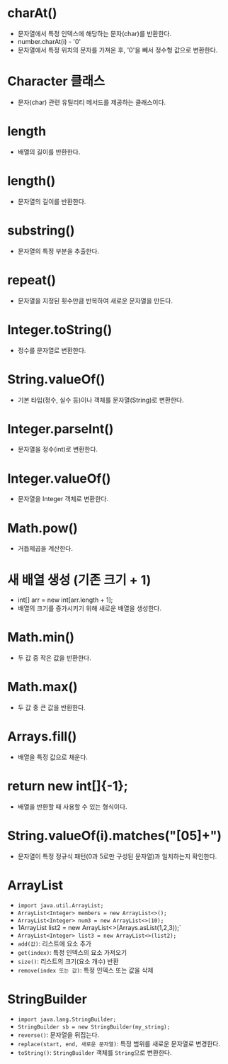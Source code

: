 # charAt()
- 문자열에서 특정 인덱스에 해당하는 문자(char)를 반환한다.  
- number.charAt(i) - '0'
- 문자열에서 특정 위치의 문자를 가져온 후, '0'을 빼서 정수형 값으로 변환한다.  

# Character 클래스
- 문자(char) 관련 유틸리티 메서드를 제공하는 클래스이다.  
# length
- 배열의 길이를 반환한다.

# length()
- 문자열의 길이를 반환한다.  

# substring()
- 문자열의 특정 부분을 추출한다.  

# repeat()
- 문자열을 지정된 횟수만큼 반복하여 새로운 문자열을 만든다.  

# Integer.toString()
- 정수를 문자열로 변환한다.  

# String.valueOf()
- 기본 타입(정수, 실수 등)이나 객체를 문자열(String)로 변환한다.  

# Integer.parseInt()
- 문자열을 정수(int)로 변환한다.  

# Integer.valueOf()
- 문자열을 Integer 객체로 변환한다.  

# Math.pow()
- 거듭제곱을 계산한다.  

# 새 배열 생성 (기존 크기 + 1)
- int[] arr = new int[arr.length + 1];
- 배열의 크기를 증가시키기 위해 새로운 배열을 생성한다.  

# Math.min()
- 두 값 중 작은 값을 반환한다.  

# Math.max()
- 두 값 중 큰 값을 반환한다.  

# Arrays.fill()
- 배열을 특정 값으로 채운다.  

# return new int[]{-1};
- 배열을 반환할 때 사용할 수 있는 형식이다.  

# String.valueOf(i).matches("[05]+")
- 문자열이 특정 정규식 패턴(0과 5로만 구성된 문자열)과 일치하는지 확인한다.  

# ArrayList  
- `import java.util.ArrayList;`
- `ArrayList<Integer> members = new ArrayList<>();`
- `ArrayList<Integer> num3 = new ArrayList<>(10);`
- 1ArrayList<Integer> list2 = new ArrayList<>(Arrays.asList(1,2,3));`
- `ArrayList<Integer> list3 = new ArrayList<>(list2);`
- `add(값)`: 리스트에 요소 추가  
- `get(index)`: 특정 인덱스의 요소 가져오기  
- `size()`: 리스트의 크기(요소 개수) 반환  
- `remove(index 또는 값)`: 특정 인덱스 또는 값을 삭제  

# StringBuilder
- `import java.lang.StringBuilder;`
- `StringBuilder sb = new StringBuilder(my_string);`
- `reverse()`: 문자열을 뒤집는다.  
- `replace(start, end, 새로운 문자열)`: 특정 범위를 새로운 문자열로 변경한다.  
- `toString()`: `StringBuilder` 객체를 `String`으로 변환한다.  

